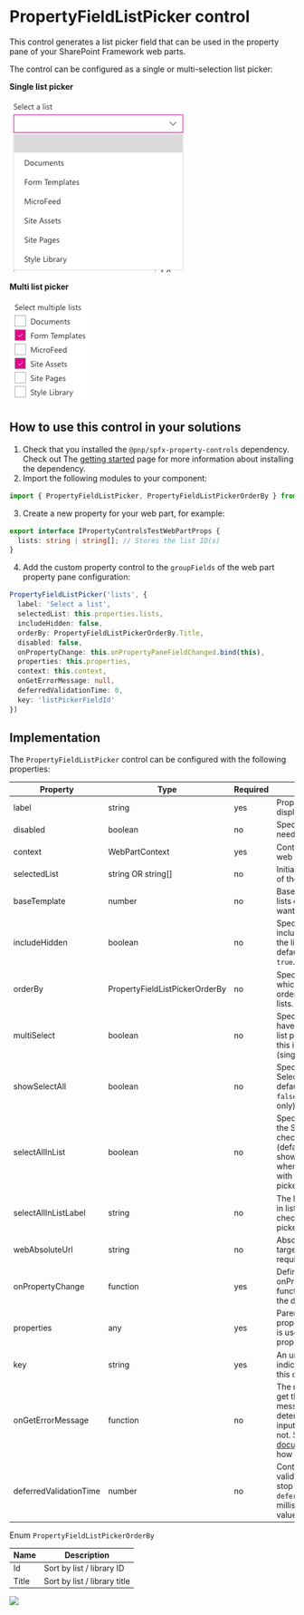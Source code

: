 # PropertyFieldListPicker control

This control generates a list picker field that can be used in the property pane of your SharePoint Framework web parts.

The control can be configured as a single or multi-selection list picker:

**Single list picker**

![Single list picker](../assets/single-list-picker.png)

**Multi list picker**

![Multi list picker](../assets/multi-list-picker.png)


## How to use this control in your solutions

1. Check that you installed the `@pnp/spfx-property-controls` dependency. Check out The [getting started](../#getting-started) page for more information about installing the dependency.
2. Import the following modules to your component:

```TypeScript
import { PropertyFieldListPicker, PropertyFieldListPickerOrderBy } from '@pnp/spfx-property-controls/lib/PropertyFieldListPicker';
```

3. Create a new property for your web part, for example:

```TypeScript
export interface IPropertyControlsTestWebPartProps {
  lists: string | string[]; // Stores the list ID(s)
}
```

4. Add the custom property control to the `groupFields` of the web part property pane configuration:

```TypeScript
PropertyFieldListPicker('lists', {
  label: 'Select a list',
  selectedList: this.properties.lists,
  includeHidden: false,
  orderBy: PropertyFieldListPickerOrderBy.Title,
  disabled: false,
  onPropertyChange: this.onPropertyPaneFieldChanged.bind(this),
  properties: this.properties,
  context: this.context,
  onGetErrorMessage: null,
  deferredValidationTime: 0,
  key: 'listPickerFieldId'
})
```

## Implementation

The `PropertyFieldListPicker` control can be configured with the following properties:

| Property | Type | Required | Description |
| ---- | ---- | ---- | ---- |
| label | string | yes | Property field label displayed on top. |
| disabled | boolean | no | Specify if the control needs to be disabled. |
| context | WebPartContext | yes | Context of the current web part. |
| selectedList | string OR string[] | no | Initial selected list set of the control. |
| baseTemplate | number | no | BaseTemplate ID of the lists or libaries you want to return. |
| includeHidden | boolean | no | Specify if you want to include hidden lists in the list picker. By default this is set to `true`. |
| orderBy | PropertyFieldListPickerOrderBy | no | Specify the property on which you want to order the retrieve set of lists. |
| multiSelect | boolean | no | Specify if you want to have a single or multi-list picker. By default this is set to `false` (single list picker). |
| showSelectAll | boolean | no | Specify if you want the Select All checkbox. By default this is set to `false` (mult-list picker only). |
| selectAllInList | boolean | no | Specify where to show the Select All checkbox. When false (default), checkbox is shown before the label, when true it is shown with the lists  (mult-list picker only). |
| selectAllInListLabel | string | no | The label to use for the in list select all checkbox (mult-list picker only). |
| webAbsoluteUrl | string | no | Absolute Web Url of target site (user requires permissions) |
| onPropertyChange | function | yes | Defines a onPropertyChange function to raise when the date gets changed. |
| properties | any | yes | Parent web part properties, this object is use to update the property value.  |
| key | string | yes | An unique key that indicates the identity of this control. |
| onGetErrorMessage | function | no | The method is used to get the validation error message and determine whether the input value is valid or not. See [this documentation](https://dev.office.com/sharepoint/docs/spfx/web-parts/guidance/validate-web-part-property-values) to learn how to use it. |
| deferredValidationTime | number | no | Control will start to validate after users stop typing for `deferredValidationTime` milliseconds. Default value is 200. |

Enum `PropertyFieldListPickerOrderBy`

| Name | Description |
| ---- | ---- |
| Id | Sort by list / library ID |
| Title | Sort by list / library title |

![](https://telemetry.sharepointpnp.com/sp-dev-fx-property-controls/wiki/PropertyFieldListPicker)
